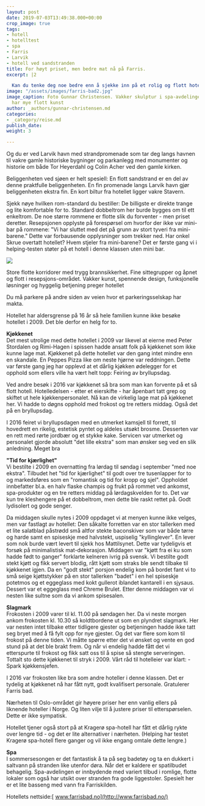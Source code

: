 ```yaml
---
layout: post
date: 2019-07-03T13:49:38.000+00:00
crop_image: true
tags:
- hotell
- hotelltest
- spa
- Farris
- Larvik
- hotell ved sandstranden
title: For høyt priset, men bedre mat nå på Farris.
excerpt: |2

  Kan du tenke deg noe bedre enn å sjekke inn på et rolig og flott hotell i strandkanten hvor du kan både se og høre bølgene slå mot stranden. Ingen lyd av biler, trafikk og folk, bare bølgene som slår mot stranden: Forbrukertest: Farris Bad spa hotell i Larvik: Flott hotell på stranden som blir dyrere og dyrere å bo på. Vi sammenlikner i denne testen kun to like besøk i 2009 og 2016.
image: "/assets/images/farris-bad2.jpg"
image_caption: Foto Gunnar Christensen. Vakker skulptur i spa-avdelingen. Hotellet
  har mye flott kunst
author: _authors/gunnar-christensen.md
categories:
- _category/reise.md
publish_date: 
weight: 3

---
```

Og du er ved Larvik havn med strandpromenade som tar deg langs havnen til vakre gamle historiske bygninger og parkanlegg med monumenter og historie om både Tor Heyerdahl og Colin Acher ved den gamle kirken.

Beliggenheten ved sjøen er helt spesiell: En flott sandstrand er en del av denne praktfulle beliggenheten. En fin promenade langs Larvik havn gjør beliggenheten ekstra fin. En kort biltur fra hotellet ligger vakre Stavern.

Sjekk nøye hvilken rom-standard du bestiller: De billigste er direkte trange og lite komfortable for to. Standard dobbeltrom her burde bygges om til ett enkeltrom. De noe større rommene er flotte slik du forventer - men priset deretter. Resepsjonen opplyste på forespørsel om hvorfor der ikke var mini-bar på rommene: "Vi har sluttet med det på grunn av stort tyveri fra mini-barene."  Dette var forbausende opplysninger som trekker ned. Har onkel Skrue overtatt hotellet? Hvem stjeler fra mini-barene? Det er første gang vi i helping-testen støter på et hotell i denne klassen uten mini bar.

![](http://www.helping.no/farrisbad-1.jpg)

Store flotte korridorer med trygg brannsikkerhet. Fine sittegrupper og åpnet og flott i resepsjons-området. Vakker kunst, spennende design, funksjonelle løsninger og hyggelig betjening preger hotellet

Du må parkere på andre siden av veien hvor et parkeringsselskap har makta.

Hotellet har aldersgrense på 16 år så hele familien kunne ikke besøke hotellet i 2009. Det ble derfor en helg for to.

**Kjøkkenet**  
Det mest utrolige med dette hotellet i 2009 var likevel at eierne med Peter Stordalen og Rimi-Hagen i spissen hadde ansatt folk på kjøkkenet som ikke kunne lage mat. Kjøkkenet på dette hotellet var den gang intet mindre enn en skandale. En Peppes Pizza like om neste hjørne var reddningen. Dette var første gang jeg har opplevd at et dårlig kjøkken ødelegger for et opphold som ellers ville ha vært helt topp: Feiring av bryllupsdag.

Ved andre besøk i 2016 var kjøkkenet så bra som man kan forvente på et så flott hotell. Hotelledelsen - etter et eierskifte - har åpenbart tatt grep og skiftet ut hele kjøkkenpersonalet. Nå kan de virkelig lage mat på kjøkkenet her. Vi hadde to døgns opphold med frokost og tre retters middag. Også det på en bryllupsdag.

I 2016 feiret vi bryllupsdagen med en utmerket kamsjell til forrett, til hovedrett en rikelig, estetisk pyntet og aldeles utsøkt brosme. Desserten var en rett med rørte jordbær og et stykke kake. Servicen var utmerket og personalet gjorde absolutt "det lille ekstra" som man ønsker seg ved en slik anledning. Meget bra

**"Tid for kjærlighet"**  
Vi bestilte i 2009 en overnatting fra lørdag til søndag i september "med noe ekstra". Tilbudet het "tid for kjærlighet" til godt over tre tusenlapper for to og markedsføres som en "romantisk og tid for kropp og sjel". Oppholdet innbefatter bl.a. en halv flaske champis og frukt på rommet ved ankomst, spa-produkter og en tre retters middag på lørdagskvelden for to. Det var kun tre kleshengere på et dobbeltrom, men dette ble raskt rettet på. Godt lydisolert og gode senger.

Da middagen skulle nytes i 2009 oppdaget vi at menyen kunne ikke velges, men var fastlagt av hotellet: Den såkalte forretten var en stor tallerken med et lite salatblad påstrødd små altfor stekte baconskiver som var både tørre og harde samt en spiseskje med halvstekt, uspiselig "kyllinglever". En lever som nok burde vært levert til sjekk hos Mattilsynet. Dette var tydeligvis et forsøk på minimalistisk mat-dekorasjon. Middagen var "kjøtt fra ei ku som hadde født to ganger" forklarte kelneren ivrig på svensk. Vi bestilte godt stekt kjøtt og fikk servert blodig, rått kjøtt som straks ble sendt tilbake til kjøkkenet igjen. Da en "godt stekt" porsjon endelig kom på bordet fant vi to små seige kjøttstykker på en stor tallerken "badet" i en hel spiseskje potetmos og et eggeglass med kokt gullerot iblandet kantarell i en sjysaus. Dessert var et eggeglass med Chreme Brulet. Etter denne middagen var vi nesten like sultne som da vi ankom spisesalen.

**Slagmark**  
Frokosten i 2009 varer til kl. 11.00 på søndagen her. Da vi neste morgen ankom frokosten kl. 10.30 så koldtbordene ut som en plyndret slagmark. Her var nesten intet tilbake etter tidligere gjester og betjeningen hadde ikke tatt seg bryet med å få fylt opp for nye gjester. Og det var flere som kom til frokost på denne tiden. Vi måtte spørre etter det vi ønsket og vente en god stund på at det ble brakt frem. Og når vi endelig hadde fått det vi etterspurte til frokost og fikk satt oss til å spise så stengte serveringen.  
Tottalt sto dette kjøkkenet til stryk i 2009. Vårt råd til hotelleier var klart: - Spark kjøkkensjefen.

I 2016 var frokosten like bra som andre hoteller i denne klassen. Det er tydelig at kjøkkenet nå har fått nytt, godt kvalifisert personale. Gratulerer Farris bad.

Nærheten til Oslo-området gir høyere priser her enn vanlig ellers på liknende hoteller i Norge. Og liten vilje til å justere priser til etterspørselen. Dette er ikke sympatisk.

Hotellet tjener også stort på at Kragerø spa-hotell har fått et dårlig rykte over lengre tid - og det er lite alternativer i nærheten. (Helping har testet Kragerø spa-hotell flere ganger og vil ikke engang omtale dette lengre.)

**Spa**  
I sommersesongen er det fantastisk å ta på seg badetøy og ta en dukkert i saltvann på stranden like utenfor døra. Når det er kaldere er spatilbudet behagelig. Spa-avdelingen er innbydende med variert tilbud i romlige, flotte lokaler som også har utsikt over stranden fra gode liggestoler. Spesielt her er et lite basseng med vann fra Farriskilden.

Hotellets nettside:[ www.farrisbad.no](http://www.farrisbad.no/)